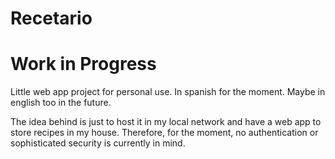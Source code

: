 # Recetario

# Work in Progress

Little web app project for personal use. In spanish for the moment. Maybe in english too
in the future.

The idea behind is just to host it in my local network and have a web app to store recipes
in my house. Therefore, for the moment, no authentication or sophisticated security is
currently in mind.
